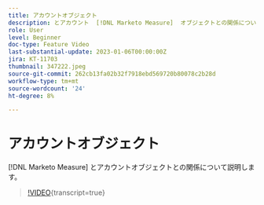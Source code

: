 ```yaml
---
title: アカウントオブジェクト
description: とアカウント  [!DNL Marketo Measure]  オブジェクトとの関係について説明します。
role: User
level: Beginner
doc-type: Feature Video
last-substantial-update: 2023-01-06T00:00:00Z
jira: KT-11703
thumbnail: 347222.jpeg
source-git-commit: 262cb13fa02b32f7918ebd569720b80078c2b28d
workflow-type: tm+mt
source-wordcount: '24'
ht-degree: 8%

---
```



# アカウントオブジェクト

[!DNL Marketo Measure] とアカウントオブジェクトとの関係について説明します。

>[!VIDEO](https://video.tv.adobe.com/v/347222/?learn=on){transcript=true}
